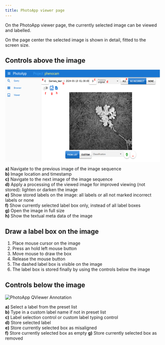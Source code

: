 ```yaml
---
title: PhotoApp viewer page
--- 
```

On the PhotoApp viewer page, the currently selected image can be viewed and labelled.

On the page center the selected image is shown in detail, fitted to the screen size.

## Controls above the image

<img src="../../_assets/PhotoApp_viewer_general.png" alt="PhotoApp Viewer Overview" width="auto" height="300" align="center">

**a)** Navigate to the previous image of the image sequence  
**b)** Image location and timestamp  
**c)** Navigate to the next image of the image sequence  
**d)** Apply a processing of the viewed image for improved viewing (not stored): lighten or darken the image  
**e)** Show stored labels on the image: all labels or all not marked incorrect labels or none  
**f)** Show currently selected label box only, instead of all label boxes  
**g)** Open the image in full size  
**h)** Show the textual meta data of the image

## Draw a label box on the image
1. Place mouse cursor on the image
2. Press an hold left mouse button
3. Move mouse to draw the box
4. Release the mouse button
5. The dashed label box is visible on the image
6. The label box is stored finally by using the controls below the image

## Controls below the image

<img src="../../_assets/PhotoApp_viewer_annotation.png" alt="PhotoApp QViewer Annotation" width="auto" height="300" align="center">

**a)** Select a label from the preset list  
**b)** Type in a custom label name if not in preset list  
**c)** Label selection control or custom label typing control  
**d)** Store selected label  
**e)** Store currently selected box as misaligned  
**f)** Store currently selected box as empty
**g)** Store currently selected box as removed      

